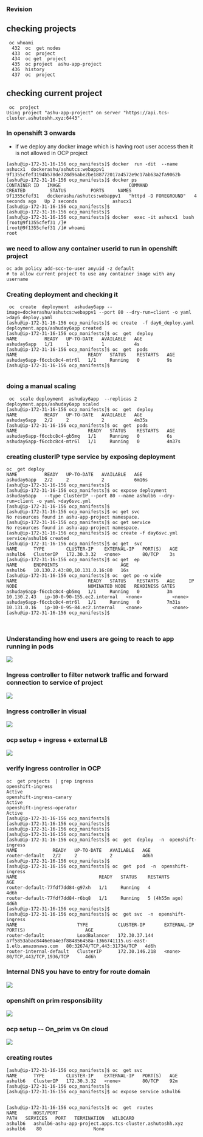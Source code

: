 ### Revision 

## checking projects 

```
 oc whoami
  432  oc  get nodes
  433  oc  project
  434  oc get  project
  435  oc project  ashu-app-project
  436  history 
  437  oc  project

```

## checking current project 

```
 oc  project 
Using project "ashu-app-project" on server "https://api.tcs-cluster.ashutoshh.xyz:6443".
```

### In openshift 3 onwards 

- if we deploy any docker image which is having root user access then it is not allowed in OCP project

```
[ashu@ip-172-31-16-156 ocp_manifests]$ docker  run -dit  --name ashucx1  dockerashu/ashutcs:webappv1 
9f1355cfef3194b578de728d96abe2be188772017a4572e9c17ab63a2fa9062b
[ashu@ip-172-31-16-156 ocp_manifests]$ docker ps
CONTAINER ID   IMAGE                         COMMAND                 CREATED         STATUS         PORTS     NAMES
9f1355cfef31   dockerashu/ashutcs:webappv1   "httpd -D FOREGROUND"   4 seconds ago   Up 2 seconds             ashucx1
[ashu@ip-172-31-16-156 ocp_manifests]$ 
[ashu@ip-172-31-16-156 ocp_manifests]$ 
[ashu@ip-172-31-16-156 ocp_manifests]$ docker  exec -it ashucx1  bash 
[root@9f1355cfef31 /]# 
[root@9f1355cfef31 /]# whoami
root

```

### we need to allow any container userid to run in openshift project 

```
oc adm policy add-scc-to-user anyuid -z default
# to allow current project to use any container image with any username 
```

### Creating deployment and checking it 

```
 oc  create  deployment  ashuday6app --image=dockerashu/ashutcs:webappv1 --port 80 --dry-run=client -o yaml >day6_deploy.yaml 
[ashu@ip-172-31-16-156 ocp_manifests]$ oc create  -f day6_deploy.yaml 
deployment.apps/ashuday6app created
[ashu@ip-172-31-16-156 ocp_manifests]$ oc  get  deploy 
NAME          READY   UP-TO-DATE   AVAILABLE   AGE
ashuday6app   1/1     1            1           4s
[ashu@ip-172-31-16-156 ocp_manifests]$ oc  get  pods
NAME                          READY   STATUS    RESTARTS   AGE
ashuday6app-f6ccbc8c4-mtr6l   1/1     Running   0          9s
[ashu@ip-172-31-16-156 ocp_manifests]$ 


```

### doing a manual scaling 

```
 oc  scale deployment  ashuday6app  --replicas 2 
deployment.apps/ashuday6app scaled
[ashu@ip-172-31-16-156 ocp_manifests]$ oc  get  deploy 
NAME          READY   UP-TO-DATE   AVAILABLE   AGE
ashuday6app   2/2     2            2           4m35s
[ashu@ip-172-31-16-156 ocp_manifests]$ oc  get  pods
NAME                          READY   STATUS    RESTARTS   AGE
ashuday6app-f6ccbc8c4-gb5mq   1/1     Running   0          6s
ashuday6app-f6ccbc8c4-mtr6l   1/1     Running   0          4m37s

```

### creating clusterIP type service by exposing deployment 

```
oc  get deploy 
NAME          READY   UP-TO-DATE   AVAILABLE   AGE
ashuday6app   2/2     2            2           6m16s
[ashu@ip-172-31-16-156 ocp_manifests]$ 
[ashu@ip-172-31-16-156 ocp_manifests]$ oc expose deployment  ashuday6app   --type ClusterIP --port 80 --name ashulb6 --dry-run=client -o yaml >day6svc.yml
[ashu@ip-172-31-16-156 ocp_manifests]$ 
[ashu@ip-172-31-16-156 ocp_manifests]$ oc get svc 
No resources found in ashu-app-project namespace.
[ashu@ip-172-31-16-156 ocp_manifests]$ oc get service 
No resources found in ashu-app-project namespace.
[ashu@ip-172-31-16-156 ocp_manifests]$ oc create -f day6svc.yml 
service/ashulb6 created
[ashu@ip-172-31-16-156 ocp_manifests]$ oc get  svc
NAME      TYPE        CLUSTER-IP    EXTERNAL-IP   PORT(S)   AGE
ashulb6   ClusterIP   172.30.3.32   <none>        80/TCP    3s
[ashu@ip-172-31-16-156 ocp_manifests]$ oc get  ep 
NAME      ENDPOINTS                       AGE
ashulb6   10.130.2.43:80,10.131.0.16:80   16s
[ashu@ip-172-31-16-156 ocp_manifests]$ oc  get po -o wide
NAME                          READY   STATUS    RESTARTS   AGE     IP            NODE                          NOMINATED NODE   READINESS GATES
ashuday6app-f6ccbc8c4-gb5mq   1/1     Running   0          3m      10.130.2.43   ip-10-0-90-155.ec2.internal   <none>           <none>
ashuday6app-f6ccbc8c4-mtr6l   1/1     Running   0          7m31s   10.131.0.16   ip-10-0-95-84.ec2.internal    <none>           <none>
[ashu@ip-172-31-16-156 ocp_manifests]$ 



```

### Understanding how end users are going to reach to app running in pods 

<img src="net1.png">

### Ingress controller to filter network traffic and forward connection to service of project

<img src="project1.png">

### Ingress controller in visual 

<img src="ingress.png">

### ocp setup + ingress + external LB 

<img src="setup.png">

### verify ingress controller in OCP 

```
oc  get projects  | grep ingress
openshift-ingress                                                 Active
openshift-ingress-canary                                          Active
openshift-ingress-operator                                        Active
[ashu@ip-172-31-16-156 ocp_manifests]$ 
[ashu@ip-172-31-16-156 ocp_manifests]$ 
[ashu@ip-172-31-16-156 ocp_manifests]$ 
[ashu@ip-172-31-16-156 ocp_manifests]$ 
[ashu@ip-172-31-16-156 ocp_manifests]$ oc  get  deploy  -n  openshift-ingress
NAME             READY   UP-TO-DATE   AVAILABLE   AGE
router-default   2/2     2            2           4d6h
[ashu@ip-172-31-16-156 ocp_manifests]$ 
[ashu@ip-172-31-16-156 ocp_manifests]$ oc  get  pod  -n  openshift-ingress
NAME                              READY   STATUS    RESTARTS        AGE
router-default-77fdf7dd84-g97xh   1/1     Running   4               4d6h
router-default-77fdf7dd84-r6bq8   1/1     Running   5 (4h55m ago)   4d6h
[ashu@ip-172-31-16-156 ocp_manifests]$ 
[ashu@ip-172-31-16-156 ocp_manifests]$ oc  get svc  -n  openshift-ingress
NAME                      TYPE           CLUSTER-IP       EXTERNAL-IP                                                               PORT(S)                      AGE
router-default            LoadBalancer   172.30.37.144    a7f5853abac8446e0a4e3f884856458a-1366741115.us-east-1.elb.amazonaws.com   80:32674/TCP,443:31734/TCP   4d6h
router-internal-default   ClusterIP      172.30.146.218   <none>                                                                    80/TCP,443/TCP,1936/TCP      4d6h

```

### Internal DNS you have to entry for route domain 

<img src="route1.png">

### openshift on prim responsibility 

<img src="route2.png">


### ocp setup -- On_prim vs On cloud 

<img src="onprim.png">


### creating routes 

```
[ashu@ip-172-31-16-156 ocp_manifests]$ oc  get svc 
NAME      TYPE        CLUSTER-IP    EXTERNAL-IP   PORT(S)   AGE
ashulb6   ClusterIP   172.30.3.32   <none>        80/TCP    92m
[ashu@ip-172-31-16-156 ocp_manifests]$ 
[ashu@ip-172-31-16-156 ocp_manifests]$ oc expose service ashulb6 


[ashu@ip-172-31-16-156 ocp_manifests]$ oc  get  routes
NAME      HOST/PORT                                                 PATH   SERVICES   PORT   TERMINATION   WILDCARD
ashulb6   ashulb6-ashu-app-project.apps.tcs-cluster.ashutoshh.xyz          ashulb6    80                   None

```
